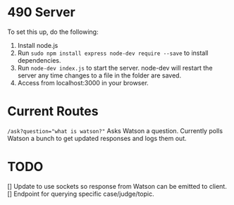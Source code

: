 490 Server
=============

To set this up, do the following:

1. Install node.js
2. Run ```sudo npm install express node-dev require --save``` to install
   dependencies.
3. Run ```node-dev index.js``` to start the server. node-dev will restart the
   server any time changes to a file in the folder are saved.
4. Access from localhost:3000 in your browser.

Current Routes
================

```/ask?question="what is watson?"``` Asks Watson a question. Currently polls
Watson a bunch to get updated responses and logs them out.

TODO
=======

[] Update to use sockets so response from Watson can be emitted to client.
[] Endpoint for querying specific case/judge/topic.
